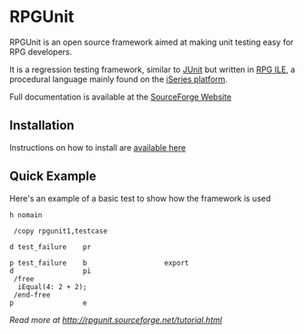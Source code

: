 # RPGUnit
RPGUnit is an open source framework aimed at making unit testing easy for RPG developers.

It is a regression testing framework, similar to [JUnit](http://junit.org/) but written in [RPG ILE](https://en.wikipedia.org/wiki/IBM_RPG), a procedural language mainly found on the [iSeries platform](https://en.wikipedia.org/wiki/IBM_System_i).  

Full documentation is available at the [SourceForge Website](http://rpgunit.sourceforge.net/)  

## Installation
Instructions on how to install are [available here](http://rpgunit.sourceforge.net/install.html)


## Quick Example
Here's an example of a basic test to show how the framework is used
```rpg
h nomain

 /copy rpgunit1,testcase

d test_failure    pr
                                                            
p test_failure    b                   export                
d                 pi
 /free                                                      
  iEqual(4: 2 + 2);
 /end-free         
p                 e
```

_Read more at http://rpgunit.sourceforge.net/tutorial.html_  
